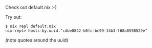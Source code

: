 Check out default.nix :-)

Try out:
```
$ nix repl default.nix
nix-repl> hosts-by.uuid."cdbe0842-b0fc-bc99-14b3-f68a8598529e"
```

(note quotes around the uuid)
